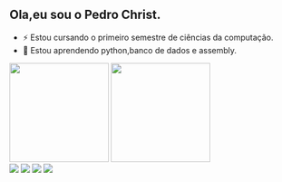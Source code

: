 ## Ola,eu sou o Pedro Christ.
- ⚡ Estou cursando o primeiro semestre de ciências da computação.
- 🧞 Estou aprendendo python,banco de dados e assembly.

<div> 
<img height="175" src="https://github-readme-stats.vercel.app/api?username=Pedroprogs&show_icons=true&theme=dark&include_all_commits=true&count_private=true"/>
<img height="175" src="https://github-readme-stats.vercel.app/api/top-langs/?username=Pedroprogs&layout=compact&langs_count=16&theme=dark"/>
<div>
<div>
  <a href="https://instagram.com/_Pedrohc37" target="_blank"><img src="https://img.shields.io/badge/-Instagram-%23E4405F?style=for-the-badge&logo=instagram&logoColor=white" target="_blank"></a>
  <a href="https://www.linkedin.com/in/pedro-henrique-christ-1a3b94364" target="_blank"><img src="https://img.shields.io/badge/-LinkedIn-%230077B5?style=for-the-badge&logo=linkedin&logoColor=white" target="_blank"></a> 
  <a href="https://drive.google.com/drive/u/3/folders/15jeP7jQ4RcngfXbq1l33jHOv8N5QVfSt" target="_blank"><img src="https://img.shields.io/badge/-Drive-%23333?style=for-the-badge&logo=linkedin&logoColor=white" target="_blank"></a> 
  <a href="https://calendar.google.com/calendar/u/3/r?pli=1" target="_blank"><img src="https://img.shields.io/badge/-Calendario-9146FF??style=for-the-badge&logo=linkedin&logoColor=white" target="_blank"></a>
</div>

